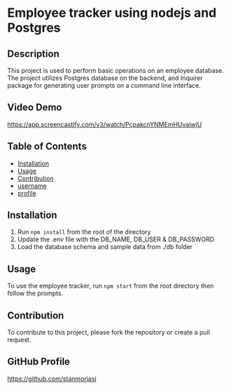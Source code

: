 # Employee tracker using nodejs and Postgres

## Description
  This project is used to perform basic operations on an employee database. The project utilizes Postgres database on the backend, and Inquirer package for generating user prompts on a command line interface.

  ## Video Demo
https://app.screencastify.com/v3/watch/PcpakcnYNMEmHUvaiwjU
  ## Table of Contents
  - [Installation](#installation) 
  - [Usage](#usage) 
  - [Contribution](#contribution)
  - [username](#username)  
  - [profile](#github-profile) 

  ## Installation
  1. Run ```npm install``` from the root of the directory
  2. Update the .env file with the DB_NAME, DB_USER & DB_PASSWORD
  3. Load the database schema and sample data from ./db folder

  ## Usage
  To use the employee tracker, run ```npm start``` from the root directory then follow the prompts.

  ## Contribution
  To contribute to this project, please fork the repository or create a pull request.

  ## GitHub Profile
  https://github.com/stanmoriasi

